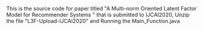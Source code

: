 This is the source code for paper titled "A Multi-norm Oriented Latent Factor Model for Recommender Systems " that is submitted to IJCAI2020,
Unzip the file "L3F-Upload-IJCAI2020" and Running the Main_Function.java
